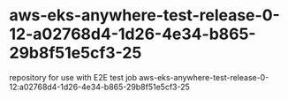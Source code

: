 # aws-eks-anywhere-test-release-0-12-a02768d4-1d26-4e34-b865-29b8f51e5cf3-25
repository for use with E2E test job aws-eks-anywhere-test-release-0-12:a02768d4-1d26-4e34-b865-29b8f51e5cf3-25
